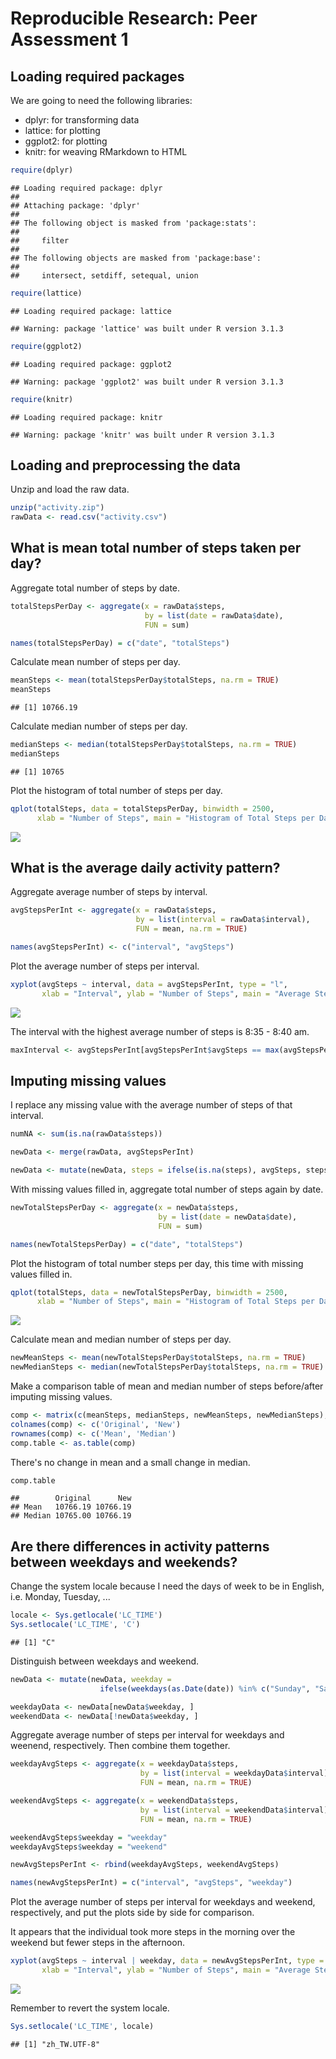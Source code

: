 # Reproducible Research: Peer Assessment 1

## Loading required packages
We are going to need the following libraries:

- dplyr: for transforming data
- lattice: for plotting
- ggplot2: for plotting
- knitr: for weaving RMarkdown to HTML


```r
require(dplyr)
```

```
## Loading required package: dplyr
## 
## Attaching package: 'dplyr'
## 
## The following object is masked from 'package:stats':
## 
##     filter
## 
## The following objects are masked from 'package:base':
## 
##     intersect, setdiff, setequal, union
```

```r
require(lattice)
```

```
## Loading required package: lattice
```

```
## Warning: package 'lattice' was built under R version 3.1.3
```

```r
require(ggplot2)
```

```
## Loading required package: ggplot2
```

```
## Warning: package 'ggplot2' was built under R version 3.1.3
```

```r
require(knitr)
```

```
## Loading required package: knitr
```

```
## Warning: package 'knitr' was built under R version 3.1.3
```


## Loading and preprocessing the data

Unzip and load the raw data.


```r
unzip("activity.zip")
rawData <- read.csv("activity.csv")
```


## What is mean total number of steps taken per day?

Aggregate total number of steps by date.


```r
totalStepsPerDay <- aggregate(x = rawData$steps, 
							  by = list(date = rawData$date), 
							  FUN = sum)

names(totalStepsPerDay) = c("date", "totalSteps")
```

Calculate mean number of steps per day.


```r
meanSteps <- mean(totalStepsPerDay$totalSteps, na.rm = TRUE)
meanSteps
```

```
## [1] 10766.19
```

Calculate median number of steps per day.


```r
medianSteps <- median(totalStepsPerDay$totalSteps, na.rm = TRUE)
medianSteps
```

```
## [1] 10765
```

Plot the histogram of total number of steps per day.


```r
qplot(totalSteps, data = totalStepsPerDay, binwidth = 2500, 
	  xlab = "Number of Steps", main = "Histogram of Total Steps per Day")
```

![](PA1_template_files/figure-html/fig1-1.png) 


## What is the average daily activity pattern?

Aggregate average number of steps by interval.


```r
avgStepsPerInt <- aggregate(x = rawData$steps, 
							by = list(interval = rawData$interval), 
							FUN = mean, na.rm = TRUE)

names(avgStepsPerInt) <- c("interval", "avgSteps")
```

Plot the average number of steps per interval.


```r
xyplot(avgSteps ~ interval, data = avgStepsPerInt, type = "l", 
	   xlab = "Interval", ylab = "Number of Steps", main = "Average Steps per Interval")
```

![](PA1_template_files/figure-html/fig2-1.png) 

The interval with the highest average number of steps is 8:35 - 8:40 am.


```r
maxInterval <- avgStepsPerInt[avgStepsPerInt$avgSteps == max(avgStepsPerInt$avgSteps), 1]
```


## Imputing missing values

I replace any missing value with the average number of steps of that interval.


```r
numNA <- sum(is.na(rawData$steps))

newData <- merge(rawData, avgStepsPerInt)

newData <- mutate(newData, steps = ifelse(is.na(steps), avgSteps, steps))
```

With missing values filled in, aggregate total number of steps again by date.


```r
newTotalStepsPerDay <- aggregate(x = newData$steps, 
								 by = list(date = newData$date), 
								 FUN = sum)

names(newTotalStepsPerDay) = c("date", "totalSteps")
```

Plot the histogram of total number steps per day, this time with missing values filled in.


```r
qplot(totalSteps, data = newTotalStepsPerDay, binwidth = 2500,
	  xlab = "Number of Steps", main = "Histogram of Total Steps per Day")
```

![](PA1_template_files/figure-html/fig3-1.png) 

Calculate mean and median number of steps per day.


```r
newMeanSteps <- mean(newTotalStepsPerDay$totalSteps, na.rm = TRUE)
newMedianSteps <- median(newTotalStepsPerDay$totalSteps, na.rm = TRUE)
```

Make a comparison table of mean and median number of steps before/after imputing missing values.


```r
comp <- matrix(c(meanSteps, medianSteps, newMeanSteps, newMedianSteps), ncol = 2)
colnames(comp) <- c('Original', 'New')
rownames(comp) <- c('Mean', 'Median')
comp.table <- as.table(comp)
```

There's no change in mean and a small change in median.


```r
comp.table
```

```
##        Original      New
## Mean   10766.19 10766.19
## Median 10765.00 10766.19
```


## Are there differences in activity patterns between weekdays and weekends?

Change the system locale because I need the days of week to be in English, i.e. Monday, Tuesday, ...



```r
locale <- Sys.getlocale('LC_TIME')
Sys.setlocale('LC_TIME', 'C')
```

```
## [1] "C"
```

Distinguish between weekdays and weekend.


```r
newData <- mutate(newData, weekday = 
				  	ifelse(weekdays(as.Date(date)) %in% c("Sunday", "Saturday"), FALSE, TRUE))

weekdayData <- newData[newData$weekday, ]
weekendData <- newData[!newData$weekday, ]
```

Aggregate average number of steps per interval for weekdays and weenend, respectively. Then combine them together.


```r
weekdayAvgSteps <- aggregate(x = weekdayData$steps, 
							 by = list(interval = weekdayData$interval), 
							 FUN = mean, na.rm = TRUE)

weekendAvgSteps <- aggregate(x = weekendData$steps, 
							 by = list(interval = weekendData$interval), 
							 FUN = mean, na.rm = TRUE)

weekendAvgSteps$weekday = "weekday"
weekdayAvgSteps$weekday = "weekend"

newAvgStepsPerInt <- rbind(weekdayAvgSteps, weekendAvgSteps)

names(newAvgStepsPerInt) = c("interval", "avgSteps", "weekday")
```

Plot the average number of steps per interval for weekdays and weekend, respectively, and put the plots side by side for comparison.  

It appears that the individual took more steps in the morning over the weekend but fewer steps in the afternoon.


```r
xyplot(avgSteps ~ interval | weekday, data = newAvgStepsPerInt, type = "l", layout = c(1, 2),
	   xlab = "Interval", ylab = "Number of Steps", main = "Average Steps per Interval")
```

![](PA1_template_files/figure-html/fig4-1.png) 

Remember to revert the system locale.


```r
Sys.setlocale('LC_TIME', locale)
```

```
## [1] "zh_TW.UTF-8"
```

